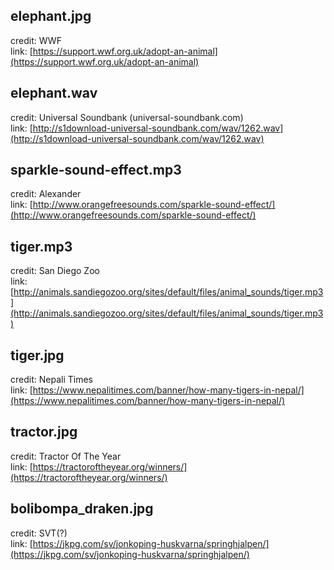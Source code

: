 ## **elephant.jpg**

credit: WWF<br>
link: [https://support.wwf.org.uk/adopt-an-animal](https://support.wwf.org.uk/adopt-an-animal)

## **elephant.wav**

credit: Universal Soundbank (universal-soundbank.com)<br>
link: [http://s1download-universal-soundbank.com/wav/1262.wav](http://s1download-universal-soundbank.com/wav/1262.wav)

## **sparkle-sound-effect.mp3**

credit: Alexander<br>
link: [http://www.orangefreesounds.com/sparkle-sound-effect/](http://www.orangefreesounds.com/sparkle-sound-effect/)

## **tiger.mp3**

credit: San Diego Zoo<br>
link: [http://animals.sandiegozoo.org/sites/default/files/animal_sounds/tiger.mp3](http://animals.sandiegozoo.org/sites/default/files/animal_sounds/tiger.mp3)

## **tiger.jpg**

credit: Nepali Times<br>
link: [https://www.nepalitimes.com/banner/how-many-tigers-in-nepal/](https://www.nepalitimes.com/banner/how-many-tigers-in-nepal/)

## **tractor.jpg**

credit: Tractor Of The Year<br>
link: [https://tractoroftheyear.org/winners/](https://tractoroftheyear.org/winners/)

## **bolibompa_draken.jpg**

credit: SVT(?)<br>
link: [https://jkpg.com/sv/jonkoping-huskvarna/springhjalpen/](https://jkpg.com/sv/jonkoping-huskvarna/springhjalpen/)
